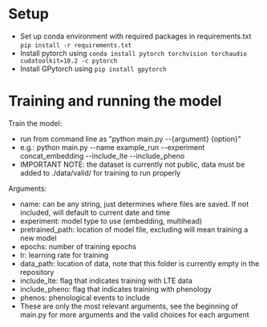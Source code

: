 # Setup

* Set up conda environment with required packages in requirements.txt ```pip install -r requirements.txt```
* Install pytorch using ```conda install pytorch torchvision torchaudio cudatoolkit=10.2 -c pytorch```
* Install GPytorch using ```pip install gpytorch```

# Training and running the model

Train the model:
* run from command line as "python main.py --{argument} {option}"
* e.g.: python main.py --name example_run --experiment concat_embedding --include_lte --include_pheno
* IMPORTANT NOTE: the dataset is currently not public, data must be added to ./data/valid/ for training to run properly

Arguments:
* name: can be any string, just determines where files are saved. If not included, will default to current date and time
* experiment: model type to use (embedding, multihead)
* pretrained_path: location of model file, excluding will mean training a new model
* epochs: number of training epochs
* lr: learning rate for training
* data_path: location of data, note that this folder is currently empty in the repository
* include_lte: flag that indicates training with LTE data
* include_pheno: flag that indicates training with phenology
* phenos: phenological events to include
* These are only the most relevant arguments, see the beginning of main.py for more arguments and the valid choices for each argument
